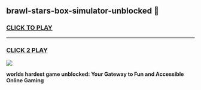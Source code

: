 
## brawl-stars-box-simulator-unblocked 👋
<h3>
<a href="https://premium.freeplayer.one?title=brawl-stars-box-simulator-unblocked&ref=14F">CLICK TO PLAY</a></h3>
<hr>

<h3>
<a href="https://premium.freeplayer.one?title=brawl-stars-box-simulator-unblocked&ref=14F">CLICK 2 PLAY</a>
  
</h3>

<a href="https://premium.freeplayer.one?title=brawl-stars-box-simulator-unblocked&ref=12F/"><img src="https://clearcache.store/games.png"></a>


**worlds hardest game unblocked: Your Gateway to Fun and Accessible Online Gaming**
